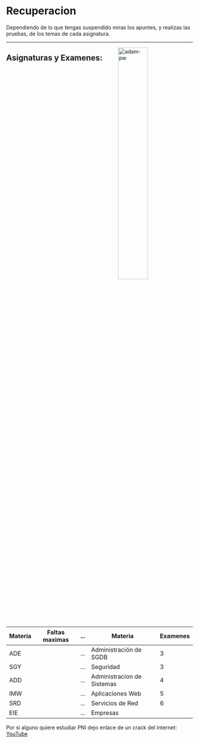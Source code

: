 # Recuperacion

Dependiendo de lo que tengas suspendido miras los apuntes, y realizas las pruebas, de los temas de cada asignatura.

 ---
 <p><img align="right" src="https://github.com/Adam-pw/Adam-pw/blob/main/animation_500_kxa883sd.gif" alt="adam-pw" width=40% /></p>
 
## Asignaturas y Examenes:

| Materia              | Faltas maximas |...| Materia              | Examenes |
|----------------------|----------------|---|----------------------|-----|
| ADE                  |                |...|  Administración de SGDB | 3   |
| SGY                  |                |...|  Seguridad           | 3   |
| ADD                  |                |...|  Administracion de Sistemas | 4   |
| IMW                  |                |...|  Aplicaciones Web    | 5   | 
| SRD                  |                |...|  Servicios de Red    | 6   | 
| EIE                  |                |...|  Empresas            |     |

Por si alguno quiere estudiar PNI dejo enlace de un crack del internet:
[YouTube](https://www.youtube.com/@eliezer.deleon)

